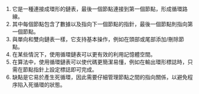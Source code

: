 

1. 它是一種連接成環形的鏈表，最後一個節點連接到第一個節點，形成循環路線。
2. 其中每個節點包含了數據以及指向下一個節點的指針，最後一個節點則指向第一個節點。
3. 與單向和雙向鏈表一樣，它支持基本操作，例如在頭部或尾部添加/刪除節點。
4. 在某些情況下，使用循環鏈表可以更有效的利用記憶體空間。
5. 在算法中，使用循環鏈表可以使代碼更簡潔易懂，例如在輸出環形標誌時，只需在節點指針上設定標誌即可完成。
6. 缺點是它易於產生死循環，因此需要仔細管理節點之間的指向關係，以避免程序陷入死循環的狀態。